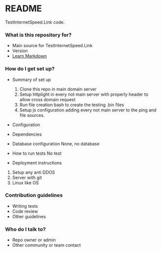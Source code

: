 # README #

TestInternetSpeed.Link code.

### What is this repository for? ###

* Main source for TestInternetSpeed.Link
* Version 
* [Learn Markdown](https://bitbucket.org/tutorials/markdowndemo)

### How do I get set up? ###

* Summary of set up

   1.    Clone this repo in main domain server
   1.   Setup httplight in every not main server with properly header to allow cross domain request
   1.   Run file creation bash to create the testing .bin files
   1.   Setup js configuration adding every not main server to the ping and file sources. 

* Configuration
* Dependencies
* Database configuration
None, no database
* How to run tests
No test
* Deployment instructions
1. Setup any anti DDOS
2. Server with git
3. Linux like OS

### Contribution guidelines ###

* Writing tests
* Code review
* Other guidelines

### Who do I talk to? ###

* Repo owner or admin
* Other community or team contact